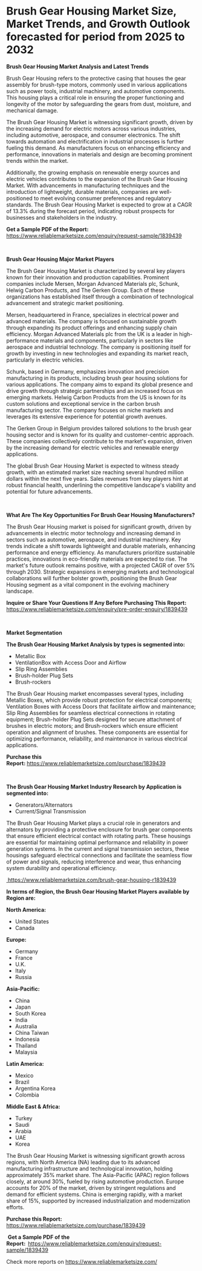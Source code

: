 <p><h1>Brush Gear Housing Market Size, Market Trends, and Growth Outlook forecasted for period from 2025 to 2032</h1></p><p><strong>Brush Gear Housing Market Analysis and Latest Trends</strong></p>
<p><p>Brush Gear Housing refers to the protective casing that houses the gear assembly for brush-type motors, commonly used in various applications such as power tools, industrial machinery, and automotive components. This housing plays a critical role in ensuring the proper functioning and longevity of the motor by safeguarding the gears from dust, moisture, and mechanical damage.</p><p>The Brush Gear Housing Market is witnessing significant growth, driven by the increasing demand for electric motors across various industries, including automotive, aerospace, and consumer electronics. The shift towards automation and electrification in industrial processes is further fueling this demand. As manufacturers focus on enhancing efficiency and performance, innovations in materials and design are becoming prominent trends within the market.</p><p>Additionally, the growing emphasis on renewable energy sources and electric vehicles contributes to the expansion of the Brush Gear Housing Market. With advancements in manufacturing techniques and the introduction of lightweight, durable materials, companies are well-positioned to meet evolving consumer preferences and regulatory standards. The Brush Gear Housing Market is expected to grow at a CAGR of 13.3% during the forecast period, indicating robust prospects for businesses and stakeholders in the industry.</p></p>
<p><strong>Get a Sample PDF of the Report:&nbsp;</strong> <a href="https://www.reliablemarketsize.com/enquiry/request-sample/1839439?utm_campaign=3537&utm_medium=2&utm_source=Github&utm_content=ia&utm_term=12042025&utm_id=brush-gear-housing">https://www.reliablemarketsize.com/enquiry/request-sample/1839439</a></p>
<p>&nbsp;</p>
<p><strong>Brush Gear Housing Major Market Players</strong></p>
<p><p>The Brush Gear Housing Market is characterized by several key players known for their innovation and production capabilities. Prominent companies include Mersen, Morgan Advanced Materials plc, Schunk, Helwig Carbon Products, and The Gerken Group. Each of these organizations has established itself through a combination of technological advancement and strategic market positioning.</p><p>Mersen, headquartered in France, specializes in electrical power and advanced materials. The company is focused on sustainable growth through expanding its product offerings and enhancing supply chain efficiency. Morgan Advanced Materials plc from the UK is a leader in high-performance materials and components, particularly in sectors like aerospace and industrial technology. The company is positioning itself for growth by investing in new technologies and expanding its market reach, particularly in electric vehicles.</p><p>Schunk, based in Germany, emphasizes innovation and precision manufacturing in its products, including brush gear housing solutions for various applications. The company aims to expand its global presence and drive growth through strategic partnerships and an increased focus on emerging markets. Helwig Carbon Products from the US is known for its custom solutions and exceptional service in the carbon brush manufacturing sector. The company focuses on niche markets and leverages its extensive experience for potential growth avenues.</p><p>The Gerken Group in Belgium provides tailored solutions to the brush gear housing sector and is known for its quality and customer-centric approach. These companies collectively contribute to the market's expansion, driven by the increasing demand for electric vehicles and renewable energy applications.</p><p>The global Brush Gear Housing Market is expected to witness steady growth, with an estimated market size reaching several hundred million dollars within the next five years. Sales revenues from key players hint at robust financial health, underlining the competitive landscape's viability and potential for future advancements.</p></p>
<p>&nbsp;</p>
<p><strong>What Are The Key Opportunities For Brush Gear Housing Manufacturers?</strong></p>
<p><p>The Brush Gear Housing market is poised for significant growth, driven by advancements in electric motor technology and increasing demand in sectors such as automotive, aerospace, and industrial machinery. Key trends indicate a shift towards lightweight and durable materials, enhancing performance and energy efficiency. As manufacturers prioritize sustainable practices, innovations in eco-friendly materials are expected to rise. The market's future outlook remains positive, with a projected CAGR of over 5% through 2030. Strategic expansions in emerging markets and technological collaborations will further bolster growth, positioning the Brush Gear Housing segment as a vital component in the evolving machinery landscape.</p></p>
<p><strong>Inquire or Share Your Questions If Any Before Purchasing This Report:</strong> <a href="https://www.reliablemarketsize.com/enquiry/pre-order-enquiry/1839439?utm_campaign=3537&utm_medium=2&utm_source=Github&utm_content=ia&utm_term=12042025&utm_id=brush-gear-housing">https://www.reliablemarketsize.com/enquiry/pre-order-enquiry/1839439</a></p>
<p>&nbsp;</p>
<p><strong>Market Segmentation</strong></p>
<p><strong>The Brush Gear Housing Market Analysis by types is segmented into:</strong></p>
<p><ul><li>Metallic Box</li><li>VentilationBox with Access Door and Airflow</li><li>Slip Ring Assemblies</li><li>Brush-holder Plug Sets</li><li>Brush-rockers</li></ul></p>
<p><p>The Brush Gear Housing market encompasses several types, including Metallic Boxes, which provide robust protection for electrical components; Ventilation Boxes with Access Doors that facilitate airflow and maintenance; Slip Ring Assemblies for seamless electrical connections in rotating equipment; Brush-holder Plug Sets designed for secure attachment of brushes in electric motors; and Brush-rockers which ensure efficient operation and alignment of brushes. These components are essential for optimizing performance, reliability, and maintenance in various electrical applications.</p></p>
<p><strong>Purchase this Report:&nbsp;</strong><a href="https://www.reliablemarketsize.com/purchase/1839439?utm_campaign=3537&utm_medium=2&utm_source=Github&utm_content=ia&utm_term=12042025&utm_id=brush-gear-housing">https://www.reliablemarketsize.com/purchase/1839439</a></p>
<p>&nbsp;</p>
<p><strong>The Brush Gear Housing Market Industry Research by Application is segmented into:</strong></p>
<p><ul><li>Generators/Alternators</li><li>Current/Signal Transmission</li></ul></p>
<p><p>The Brush Gear Housing Market plays a crucial role in generators and alternators by providing a protective enclosure for brush gear components that ensure efficient electrical contact with rotating parts. These housings are essential for maintaining optimal performance and reliability in power generation systems. In the current and signal transmission sectors, these housings safeguard electrical connections and facilitate the seamless flow of power and signals, reducing interference and wear, thus enhancing system durability and operational efficiency.</p></p>
<p><a href="https://www.reliablemarketsize.com/brush-gear-housing-r1839439?utm_campaign=3537&utm_medium=2&utm_source=Github&utm_content=ia&utm_term=12042025&utm_id=brush-gear-housing">&nbsp;https://www.reliablemarketsize.com/brush-gear-housing-r1839439</a></p>
<p><strong>In terms of Region, the Brush Gear Housing Market Players available by Region are:</strong></p>
<p>
    <p> <strong> North America: </strong>
        <ul>
            <li>United States</li>
            <li>Canada</li>
        </ul>
        </p> 
    <p> <strong> Europe: </strong>
        <ul>
            <li>Germany</li>
            <li>France</li>
            <li>U.K.</li>
            <li>Italy</li>
            <li>Russia</li>
        </ul>
        </p> 
    <p> <strong> Asia-Pacific: </strong>
        <ul>
            <li>China</li>
            <li>Japan</li>
            <li>South Korea</li>
            <li>India</li>
            <li>Australia</li>
            <li>China Taiwan</li>
            <li>Indonesia</li>
            <li>Thailand</li>
            <li>Malaysia</li>
        </ul>
        </p> 
    <p> <strong> Latin America: </strong>
        <ul>
            <li>Mexico</li>
            <li>Brazil</li>
            <li>Argentina Korea</li>
            <li>Colombia</li>
        </ul>
        </p> 
    <p> <strong> Middle East & Africa: </strong>
        <ul>
            <li>Turkey</li>
            <li>Saudi</li>
            <li>Arabia</li>
            <li>UAE</li>
            <li>Korea</li>
        </ul>
    </p>
    </p>
<p><p>The Brush Gear Housing Market is witnessing significant growth across regions, with North America (NA) leading due to its advanced manufacturing infrastructure and technological innovation, holding approximately 35% market share. The Asia-Pacific (APAC) region follows closely, at around 30%, fueled by rising automotive production. Europe accounts for 20% of the market, driven by stringent regulations and demand for efficient systems. China is emerging rapidly, with a market share of 15%, supported by increased industrialization and modernization efforts.</p></p>
<p><strong>Purchase this Report: </strong><a href="https://www.reliablemarketsize.com/purchase/1839439?utm_campaign=3537&utm_medium=2&utm_source=Github&utm_content=ia&utm_term=12042025&utm_id=brush-gear-housing">https://www.reliablemarketsize.com/purchase/1839439</a></p>
<p>&nbsp;<strong>Get a Sample PDF of the Report:&nbsp;&nbsp;</strong><a href="https://www.reliablemarketsize.com/enquiry/request-sample/1839439?utm_campaign=3537&utm_medium=2&utm_source=Github&utm_content=ia&utm_term=12042025&utm_id=brush-gear-housing">https://www.reliablemarketsize.com/enquiry/request-sample/1839439</a></p>
<p><strong></strong></p>
<p>Check more reports on <a href="https://www.reliablemarketsize.com/?utm_campaign=3537&utm_medium=2&utm_source=Github&utm_content=ia&utm_term=12042025&utm_id=brush-gear-housing">https://www.reliablemarketsize.com/</a></p>